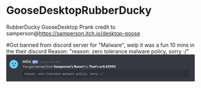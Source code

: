 # GooseDesktopRubberDucky
RubberDucky GooseDesktop Prank
credit to samperson@https://samperson.itch.io/desktop-goose

#Got banned from discord server for "Malware", welp it was a fun 10 mins in the their discord
Reason: "reason: zero tolerance malware policy, sorry :/"
![NotEvenMalwareThough](https://github.com/csandoval63/GooseDesktopRubberDucky/blob/master/bannedLol.JPG)
